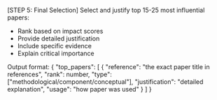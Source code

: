 [STEP 5: Final Selection]
Select and justify top 15-25 most influential papers:
- Rank based on impact scores
- Provide detailed justification
- Include specific evidence
- Explain critical importance

Output format:
{
    "top_papers": [
        {
            "reference": "the exact paper title in references",
            "rank": number,
            "type": ["methodological/component/conceptual"],
            "justification": "detailed explanation",
            "usage": "how paper was used"
        }
    ]
}